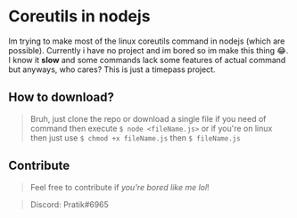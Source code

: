 # Coreutils in nodejs

Im trying to make most of the linux coreutils command in nodejs (which are possible). Currently i have no project and im bored so im make this thing 😂.
I know it **slow** and some commands lack some features of actual command but anyways, who cares? This is just a timepass project.

## How to download?
> Bruh, just clone the repo or download a single file if you need of command then execute `$ node <fileName.js>`
> or if you're on linux then just use `$ chmod +x fileName.js` then `$ fileName.js`

## Contribute
> Feel free to contribute if *you're bored like me lol*!

> Discord: Pratik#6965
